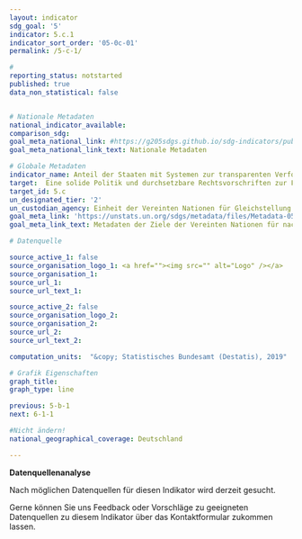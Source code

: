 ```yaml
---
layout: indicator
sdg_goal: '5'
indicator: 5.c.1
indicator_sort_order: '05-0c-01'
permalink: /5-c-1/

#
reporting_status: notstarted
published: true
data_non_statistical: false


# Nationale Metadaten
national_indicator_available:
comparison_sdg:
goal_meta_national_link: #https://g205sdgs.github.io/sdg-indicators/public/MetaDe/5.c.1.pdf
goal_meta_national_link_text: Nationale Metadaten

# Globale Metadaten
indicator_name: Anteil der Staaten mit Systemen zur transparenten Verfolgung und Veröffentlichung von Zuwendungen für Geschlechtergleichstellung und Stärkung der Rolle der Frau
target:  Eine solide Politik und durchsetzbare Rechtsvorschriften zur Förderung der Gleichstellung der Geschlechter und der Selbstbestimmung aller Frauen und Mädchen auf allen Ebenen beschließen und verstärken
target_id: 5.c
un_designated_tier: '2'
un_custodian_agency: Einheit der Vereinten Nationen für Gleichstellung und Ermächtigung der Frauen (UN Women), Organisation für wirtschaftliche Zusammenarbeit und Entwicklung (OECD)
goal_meta_link: 'https://unstats.un.org/sdgs/metadata/files/Metadata-05-0c-01.pdf'
goal_meta_link_text: Metadaten der Ziele der Vereinten Nationen für nachhaltige Entwicklung

# Datenquelle

source_active_1: false
source_organisation_logo_1: <a href=""><img src="" alt="Logo" /></a>
source_organisation_1:
source_url_1:
source_url_text_1:

source_active_2: false
source_organisation_logo_2:
source_organisation_2:
source_url_2:
source_url_text_2:

computation_units:  "&copy; Statistisches Bundesamt (Destatis), 2019"

# Grafik Eigenschaften
graph_title:
graph_type: line

previous: 5-b-1
next: 6-1-1

#Nicht ändern!
national_geographical_coverage: Deutschland

---
```

**Datenquellenanalyse**

Nach möglichen Datenquellen für diesen Indikator wird derzeit gesucht.

Gerne können Sie uns Feedback oder Vorschläge zu geeigneten Datenquellen zu diesem Indikator über das Kontaktformular zukommen lassen.
